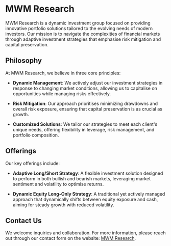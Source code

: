 # MWM Research

MWM Research is a dynamic investment group focused on providing innovative portfolio solutions tailored to the evolving needs of modern investors. Our mission is to navigate the complexities of financial markets through adaptive investment strategies that emphasise risk mitigation and capital preservation.

## Philosophy

At MWM Research, we believe in three core principles:

- **Dynamic Management**: We actively adjust our investment strategies in response to changing market conditions, allowing us to capitalise on opportunities while managing risks effectively.

- **Risk Mitigation**: Our approach prioritises minimizing drawdowns and overall risk exposure, ensuring that capital preservation is as crucial as growth.

- **Customized Solutions**: We tailor our strategies to meet each client's unique needs, offering flexibility in leverage, risk management, and portfolio composition.

## Offerings

Our key offerings include:

- **Adaptive Long/Short Strategy**: A flexible investment solution designed to perform in both bullish and bearish markets, leveraging market sentiment and volatility to optimise returns.

- **Dynamic Equity Long-Only Strategy**: A traditional yet actively managed approach that dynamically shifts between equity exposure and cash, aiming for steady growth with reduced volatility.

## Contact Us

We welcome inquiries and collaboration. For more information, please reach out through our contact form on the website: [MWM Research](https://mwm-research.net/).

